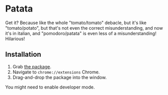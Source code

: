 # Patata
Get it? Because like the whole "tomato/tomato" debacle, but it's like "tomato/potato", but that's not even the correct misunderstanding, and now it's in italian, and "pomodoro/patata" is even less of a misunderstanding! Hilarious!

## Installation
1. Grab [the package](https://github.com/sardred/patata/raw/master/package/patata.crx).
2. Navigate to `chrome://extensions` Chrome.
3. Drag-and-drop the package into the window.

You might need to enable developer mode.
